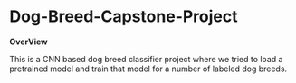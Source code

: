 # Dog-Breed-Capstone-Project

**OverView**

This is a CNN based dog breed classifier project where we tried to load a pretrained model and train that model for a number of labeled dog breeds. 
